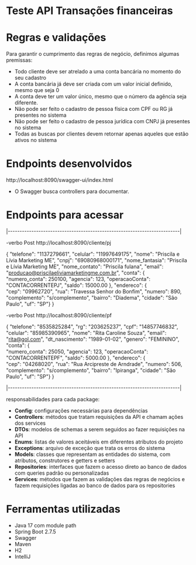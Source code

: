 # Teste API Transações financeiras

# Regras e validações

Para garantir o cumprimento das regras de negócio, definimos algumas premissas:
- Todo cliente deve ser atrelado a uma conta bancária no momento do seu cadastro
- A conta bancária já deve ser criada com um valor inicial definido, mesmo que seja 0
- A conta deve ter um valor único, mesmo que o número da agência  seja  diferente.
- Não pode ser feito o cadastro de pessoa física com CPF ou RG já presentes no sistema
- Não pode ser feito o cadastro de pessoa jurídica com CNPJ já presentes no sistema
- Todas as buscas por clientes devem retornar apenas aqueles que estão ativos no sistema

# Endpoints desenvolvidos

http://localhost:8090/swagger-ui/index.html

- O Swagger busca controllers para documentar.


# Endpoints para acessar

|-------------------------------------------------------------------------|

-verbo Post http://localhost:8090/cliente/pj

{
"telefone": "1137279661",
"celular": "11997649175",
"nome": "Priscila e Lívia Marketing ME",
"cnpj": "69080968000171",
"nome_fantasia": "Priscila e Lívia Marketing ME",
"nome_contato": "Priscila fulana",
"email": "producao@priscilaeliviamarketingme.com.br",
"conta": {        
"numero_conta": 250100,
"agencia": 123,
"operacaoConta": "CONTACORRENTEPJ",
"saldo": 15000.00 },
"endereco": {        
"cep": "09962720",
"rua": "Travessa Senhor do Bonfim",
"numero": 890,
"complemento": "s/complemento",
"bairro": "Diadema",
"cidade": "São Paulo",
"uf": "SP"}
}

-verbo Post http://localhost:8090/cliente/pf

{
"telefone": "8535825284",
"rg": "203625237",
"cpf": "14857746832",
"celular": "85985390965",
"nome": "Rita Caroline Souza",
"email": "rita@gol.com",
"dt_nascimento": "1989-01-02",
"genero": "FEMININO",
"conta": {        
"numero_conta": 25050,
"agencia": 123,
"operacaoConta": "CONTACORRENTEPF",
"saldo": 5000.00 },
"endereco": {        
"cep": "04268020",
"rua": "Rua Arcipreste de Arndrade",
"numero": 506,
"complemento": "s/complemento",
"bairro": "Ipiranga",
"cidade": "São Paulo",
"uf": "SP"}
}




|-------------------------------------------------------------------------|

responsabilidades para cada package:
- **Config**: configurações necessárias para dependências
- **Controllers**: métodos que tratam requisições da API e chamam ações dos services
- **DTOs**: modelos de schemas a serem seguidos ao fazer requisições na API
- **Enums**: listas de valores aceitáveis em diferentes atributos do projeto
- **Exceptions**: arquivo de exceção que trata os erros do sistema
- **Models**: classes que representam as entidades do sistema, com atributos, construtores e getters e setters
- **Repositories**: interfaces que fazem o acesso direto ao banco de dados com queries padrão ou personalizadas
- **Services**: métodos que fazem as validações das regras de negócios e fazem requisições ligadas ao banco de dados para os repositories



# Ferramentas utilizadas

- Java 17 com module path
- Spring Boot 2.7.5
- Swagger
- Maven
- H2
- IntelliJ